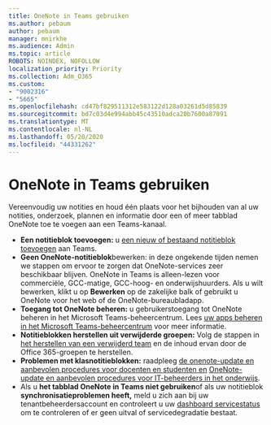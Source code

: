 ```yaml
---
title: OneNote in Teams gebruiken
ms.author: pebaum
author: pebaum
manager: mnirkhe
ms.audience: Admin
ms.topic: article
ROBOTS: NOINDEX, NOFOLLOW
localization_priority: Priority
ms.collection: Adm_O365
ms.custom:
- "9002316"
- "5665"
ms.openlocfilehash: cd47bf829511312e583122d128a03261d5d85839
ms.sourcegitcommit: bd7c03d4e994abb45c43510adca20b7600a87091
ms.translationtype: MT
ms.contentlocale: nl-NL
ms.lasthandoff: 05/20/2020
ms.locfileid: "44331262"
---
```

# <a name="using-onenote-in-teams"></a>OneNote in Teams gebruiken

Vereenvoudig uw notities en houd één plaats voor het bijhouden van al uw notities, onderzoek, plannen en informatie door een of meer tabblad OneNote toe te voegen aan een Teams-kanaal.

- **Een notitieblok toevoegen:** u [een nieuw of bestaand notitieblok toevoegen](https://support.microsoft.com/en-us/office/add-a-onenote-notebook-to-teams-0ec78cc3-ba3b-4279-a88e-aa40af9865c2) aan Teams.
- **Geen OneNote-notitieblok**bewerken: in deze ongekende tijden nemen we stappen om ervoor te zorgen dat OneNote-services zeer beschikbaar blijven.  OneNote in Teams is alleen-lezen voor commerciële, GCC-matige, GCC-hoog- en onderwijshuurders. Als u wilt bewerken, klikt u op **Bewerken** op de zakelijke balk of gebruikt u OneNote voor het web of de OneNote-bureaubladapp.
- **Toegang tot OneNote beheren:** u gebruikerstoegang tot OneNote beheren in het Microsoft Teams-beheercentrum. Lees [uw apps beheren in het Microsoft Teams-beheercentrum](https://docs.microsoft.com/MicrosoftTeams/manage-apps) voor meer informatie.
- **Notitieblokken herstellen uit verwijderde groepen:** Volg de stappen in [het herstellen van een verwijderd team](https://docs.microsoft.com/microsoftteams/archive-or-delete-a-team#restore-a-deleted-team) en de inhoud ervan door de Office 365-groepen te herstellen.
- **Problemen met klasnotitieblokken:** raadpleeg [de onenote-update en aanbevolen procedures voor docenten en studenten en](https://support.office.com/article/onenote-update-and-best-practices-for-educators-and-students-dde775f0-8b06-4263-8b54-1e9ddc3dd146) [OneNote-update en aanbevolen procedures voor IT-beheerders in het onderwijs](https://support.office.com/article/onenote-update-and-best-practices-for-it-admins-in-education-9d78f2b2-5e25-4288-b597-b4ba463c7b46?ui=en-US&rs=en-US&ad=US).
- Als u **het tabblad OneNote in Teams niet gebruiken**of als uw notitieblok **synchronisatieproblemen heeft,** meld u zich aan bij uw tenantbeheerdersaccount en controleert u uw [dashboard servicestatus](https://docs.microsoft.com/office365/enterprise/view-service-health) om te controleren of er geen uitval of servicedegradatie bestaat.
